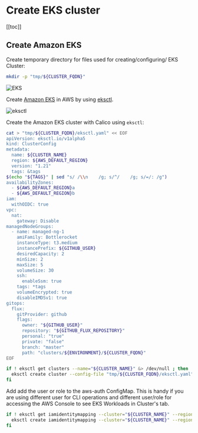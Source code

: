 # Create EKS cluster

[[toc]]

## Create Amazon EKS

Create temporary directory for files used for creating/configuring/ EKS Cluster:

```bash
mkdir -p "tmp/${CLUSTER_FQDN}"
```

![EKS](https://raw.githubusercontent.com/aws-samples/eks-workshop/65b766c494a5b4f5420b2912d8373c4957163541/static/images/3-service-animated.gif
"EKS")

Create [Amazon EKS](https://aws.amazon.com/eks/) in AWS by using [eksctl](https://eksctl.io/).

![eksctl](https://raw.githubusercontent.com/weaveworks/eksctl/c365149fc1a0b8d357139cbd6cda5aee8841c16c/logo/eksctl.png
"eksctl")

Create the Amazon EKS cluster with Calico using `eksctl`:

```bash
cat > "tmp/${CLUSTER_FQDN}/eksctl.yaml" << EOF
apiVersion: eksctl.io/v1alpha5
kind: ClusterConfig
metadata:
  name: ${CLUSTER_NAME}
  region: ${AWS_DEFAULT_REGION}
  version: "1.21"
  tags: &tags
$(echo "${TAGS}" | sed "s/ /\\n    /g; s/^/    /g; s/=/: /g")
availabilityZones:
  - ${AWS_DEFAULT_REGION}a
  - ${AWS_DEFAULT_REGION}b
iam:
  withOIDC: true
vpc:
  nat:
    gateway: Disable
managedNodeGroups:
  - name: managed-ng-1
    amiFamily: Bottlerocket
    instanceType: t3.medium
    instancePrefix: ${GITHUB_USER}
    desiredCapacity: 2
    minSize: 2
    maxSize: 5
    volumeSize: 30
    ssh:
      enableSsm: true
    tags: *tags
    volumeEncrypted: true
    disableIMDSv1: true
gitops:
  flux:
    gitProvider: github
    flags:
      owner: "${GITHUB_USER}"
      repository: "${GITHUB_FLUX_REPOSITORY}"
      personal: "true"
      private: "false"
      branch: "master"
      path: "clusters/${ENVIRONMENT}/${CLUSTER_FQDN}"
EOF

if ! eksctl get clusters --name="${CLUSTER_NAME}" &> /dev/null ; then
  eksctl create cluster --config-file "tmp/${CLUSTER_FQDN}/eksctl.yaml" --kubeconfig "${KUBECONFIG}"
fi
```

Add add the user or role to the aws-auth ConfigMap. This is handy if you are
using different user for CLI operations and different user/role for accessing
the AWS Console to see EKS Workloads in Cluster's tab.

```bash
if ! eksctl get iamidentitymapping --cluster="${CLUSTER_NAME}" --region="${AWS_DEFAULT_REGION}" --arn=${AWS_CONSOLE_ADMIN_ROLE_ARN} &> /dev/null ; then
  eksctl create iamidentitymapping --cluster="${CLUSTER_NAME}" --region="${AWS_DEFAULT_REGION}" --arn="${AWS_CONSOLE_ADMIN_ROLE_ARN}" --group system:masters --username admin
fi
```
